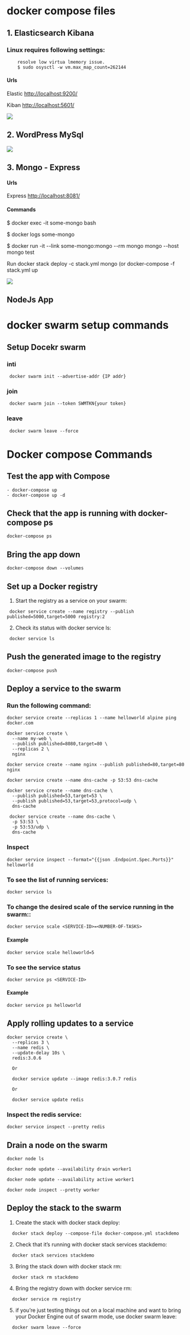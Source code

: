 # docker  compose files
## 1. Elasticsearch Kibana
### Linux requires following settings:
```
    resolve low virtua lmemory issue.
    $ sudo osysctl -w vm.max_map_count=262144
``` 
#### Urls
Elastic [http://localhost:9200/](http://localhost:9200/)

Kiban   [http://localhost:5601/](http://localhost:5601/)

[<img src="https://github.com/play-with-docker/stacks/raw/cff22438cb4195ace27f9b15784bbb497047afa7/assets/images/button.png">](https://labs.play-with-docker.com/?stack=https://raw.githubusercontent.com/hasmukhlalpatel/docker/master/elasticsearch-kibana/docker-compose-hub.yml)

## 2. WordPress MySql

[<img src="https://github.com/play-with-docker/stacks/raw/cff22438cb4195ace27f9b15784bbb497047afa7/assets/images/button.png">](https://labs.play-with-docker.com/?stack=https://raw.githubusercontent.com/hasmukhlalpatel/docker/master/WordPress/docker-compose.yml)

## 3. Mongo - Express

#### Urls
Express [http://localhost:8081/](http://localhost:8081/)
#### Commands
$ docker exec -it some-mongo bash

$ docker logs some-mongo

$ docker run -it --link some-mongo:mongo --rm mongo mongo --host mongo test

Run docker stack deploy -c stack.yml mongo (or docker-compose -f stack.yml up

[<img src="https://github.com/play-with-docker/stacks/raw/cff22438cb4195ace27f9b15784bbb497047afa7/assets/images/button.png">](https://labs.play-with-docker.com/?stack=https://raw.githubusercontent.com/hasmukhlalpatel/docker/master/mongo-express/stack.yml)

## NodeJs App
# docker swarm setup commands
## Setup Docekr swarm
### inti
```
 docker swarm init --advertise-addr {IP addr}
```
### join
```
 docker swarm join --token SWMTKN{your token}
```
### leave
```
 docker swarm leave --force
```

# Docker compose Commands
## Test the app with Compose
```
- docker-compose up
- docker-compose up -d
```
## Check that the app is running with docker-compose ps
```
docker-compose ps
```
## Bring the app down
```
docker-compose down --volumes
```

## Set up a Docker registry
1. Start the registry as a service on your swarm:
```
 docker service create --name registry --publish published=5000,target=5000 registry:2
```
2. Check its status with docker service ls:
```
 docker service ls
```

## Push the generated image to the registry
```
docker-compose push
```

## Deploy a service to the swarm
### Run the following command:
```
docker service create --replicas 1 --name helloworld alpine ping docker.com

docker service create \
  --name my-web \
  --publish published=8080,target=80 \
  --replicas 2 \
  nginx

docker service create --name nginx --publish published=80,target=80 nginx

docker service create --name dns-cache -p 53:53 dns-cache 

docker service create --name dns-cache \
  --publish published=53,target=53 \
  --publish published=53,target=53,protocol=udp \
  dns-cache
  
 docker service create --name dns-cache \
  -p 53:53 \
  -p 53:53/udp \
  dns-cache
```
### Inspect
```
docker service inspect --format="{{json .Endpoint.Spec.Ports}}" helloworld
```

### To see the list of running services:
```
docker service ls
```
### To change the desired scale of the service running in the swarm::
```
docker service scale <SERVICE-ID>=<NUMBER-OF-TASKS>
```
#### Example
```
docker service scale helloworld=5
```
### To see the service status
```
docker service ps <SERVICE-ID>
```
#### Example
```
docker service ps helloworld
```

## Apply rolling updates to a service
```
docker service create \
  --replicas 3 \
  --name redis \
  --update-delay 10s \
  redis:3.0.6
  
  Or
  
  docker service update --image redis:3.0.7 redis
  
  Or
  
  docker service update redis
```
### Inspect the redis service:
```
docker service inspect --pretty redis
```

## Drain a node on the swarm
```
docker node ls

docker node update --availability drain worker1

docker node update --availability active worker1

docker node inspect --pretty worker
```


## Deploy the stack to the swarm
1. Create the stack with docker stack deploy:
```
  docker stack deploy --compose-file docker-compose.yml stackdemo
```
2. Check that it’s running with docker stack services stackdemo:
```
  docker stack services stackdemo
```
3. Bring the stack down with docker stack rm:
```
  docker stack rm stackdemo
```
4. Bring the registry down with docker service rm:
```
  docker service rm registry
```
5. if you’re just testing things out on a local machine and want to bring your Docker Engine out of swarm mode, use docker swarm leave:
```
  docker swarm leave --force
```

